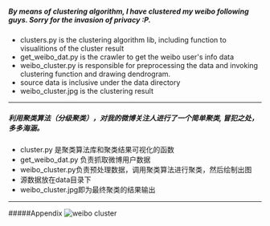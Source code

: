 ##### By means of clustering algorithm, I have clustered my *weibo* following guys. Sorry for the invasion of privacy :P.   
* clusters.py is the clustering algorithm lib, including function to visualitions of the cluster result
* get_weibo_dat.py is the crawler to get the weibo user's info data
* weibo_cluster.py is responsible for preprocessing the data and invoking clustering function and drawing dendrogram.
* source data is inclusive under the data directory 
* weibo_cluster.jpg is the clustering result

___

##### 利用聚类算法（分级聚类），对我的微博关注人进行了一个简单聚类, 冒犯之处，多多海涵。   
* cluster.py 是聚类算法库和聚类结果可视化的函数
* get_weibo_dat.py 负责抓取微博用户数据
* weibo_cluster.py负责预处理数据，调用聚类算法进行聚类，然后绘制出图
* 源数据放在data目录下
* weibo_cluster.jpg即为最终聚类的结果输出

___

#####Appendix
![weibo cluster](http://zuojie.github.io/demo/ml_1.jpg)
